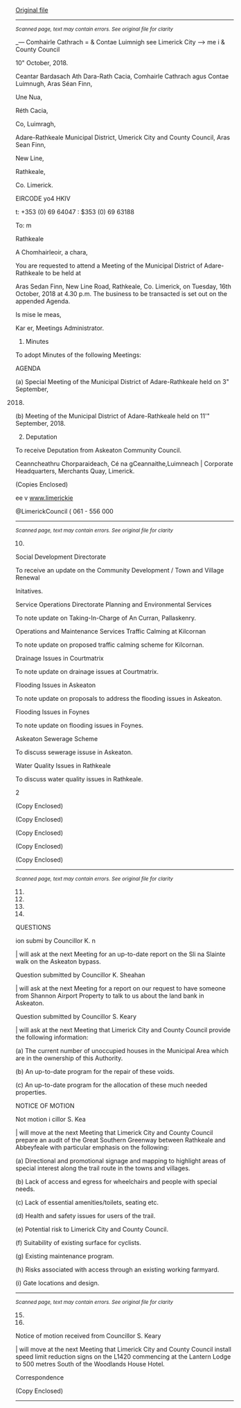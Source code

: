 [Original file](https://www.limerick.ie/sites/default/files/media/documents/2018-10/00%20Agenda%2016th%20October%2C%202018_0.pdf)

---
*<small>Scanned page, text may contain errors. See original file for clarity</small>*  

_— Comhairle Cathrach
= & Contae Luimnigh
see Limerick City
—> me i
& County Council

10" October, 2018.

Ceantar Bardasach Ath Dara-Rath Cacia,
Comhairle Cathrach agus Contae Luimnugh,
Aras Séan Finn,

Une Nua,

Réth Cacia,

Co, Luimragh,

Adare-Rathkeale Municipal District,
Umerick City and County Council,
Aras Sean Finn,

New Line,

Rathkeale,

Co. Limerick.

EIRCODE yo4 HKIV

t: +353 (0) 69 64047
: $353 (0) 69 63188

To: m

Rathkeale

A Chomhairleoir, a chara,

You are requested to attend a Meeting of the Municipal District of Adare-Rathkeale to be held at

Aras Sedan Finn, New Line Road, Rathkeale, Co. Limerick, on Tuesday, 16th October, 2018 at 4.30
p.m. The business to be transacted is set out on the appended Agenda.

Is mise le meas,

Kar er,
Meetings Administrator.

1. Minutes

To adopt Minutes of the following Meetings:

AGENDA

(a) Special Meeting of the Municipal District of Adare-Rathkeale held on 3" September,

2018.

(b) Meeting of the Municipal District of Adare-Rathkeale held on 11'" September, 2018.

2. Deputation

To receive Deputation from Askeaton Community Council.

Ceanncheathru Chorparaideach, Cé na gCeannaithe,Luimneach |
Corporate Headquarters, Merchants Quay, Limerick.

(Copies Enclosed)

ee
v www.limerickie

@LimerickCouncil
( 061 - 556 000


---
*<small>Scanned page, text may contain errors. See original file for clarity</small>*  

10.

Social Development Directorate

To receive an update on the Community Development / Town and Village Renewal

Initatives.

Service Operations Directorate
Planning and Environmental Services

To note update on Taking-In-Charge of An Curran, Pallaskenry.

Operations and Maintenance Services
Traffic Calming at Kilcornan

To note update on proposed traffic calming scheme for Kilcornan.

Drainage Issues in Courtmatrix

To note update on drainage issues at Courtmatrix.

Flooding Issues in Askeaton

To note update on proposals to address the flooding issues in Askeaton.

Flooding Issues in Foynes

To note update on flooding issues in Foynes.

Askeaton Sewerage Scheme

To discuss sewerage issuse in Askeaton.

Water Quality Issues in Rathkeale

To discuss water quality issues in Rathkeale.

2

(Copy Enclosed)

(Copy Enclosed)

(Copy Enclosed)

(Copy Enclosed)

(Copy Enclosed)


---
*<small>Scanned page, text may contain errors. See original file for clarity</small>*  

11.

12.

13.

14.

QUESTIONS

ion submi by Councillor K. n

| will ask at the next Meeting for an up-to-date report on the Sli na Slainte walk on the
Askeaton bypass.

Question submitted by Councillor K. Sheahan

| will ask at the next Meeting for a report on our request to have someone from Shannon
Airport Property to talk to us about the land bank in Askeaton.

Question submitted by Councillor S. Keary

| will ask at the next Meeting that Limerick City and County Council provide the following
information:

(a) The current number of unoccupied houses in the Municipal Area which are in the
ownership of this Authority.

(b) An up-to-date program for the repair of these voids.

(c) An up-to-date program for the allocation of these much needed properties.

NOTICE OF MOTION

Not motion i cillor S. Kea

| will move at the next Meeting that Limerick City and County Council prepare an audit of
the Great Southern Greenway between Rathkeale and Abbeyfeale with particular
emphasis on the following:

(a) Directional and promotional signage and mapping to highlight areas of special interest
along the trail route in the towns and villages.

(b) Lack of access and egress for wheelchairs and people with special needs.

(c) Lack of essential amenities/toilets, seating etc.

(d) Health and safety issues for users of the trail.

(e) Potential risk to Limerick City and County Council.

(f) Suitability of existing surface for cyclists.

(g) Existing maintenance program.

(h) Risks associated with access through an existing working farmyard.

(i) Gate locations and design.


---
*<small>Scanned page, text may contain errors. See original file for clarity</small>*  

15.

16.

Notice of motion received from Councillor S. Keary

| will move at the next Meeting that Limerick City and County Council install speed limit
reduction signs on the L1420 commencing at the Lantern Lodge to 500 metres South of
the Woodlands House Hotel.

Correspondence

(Copy Enclosed)


---
